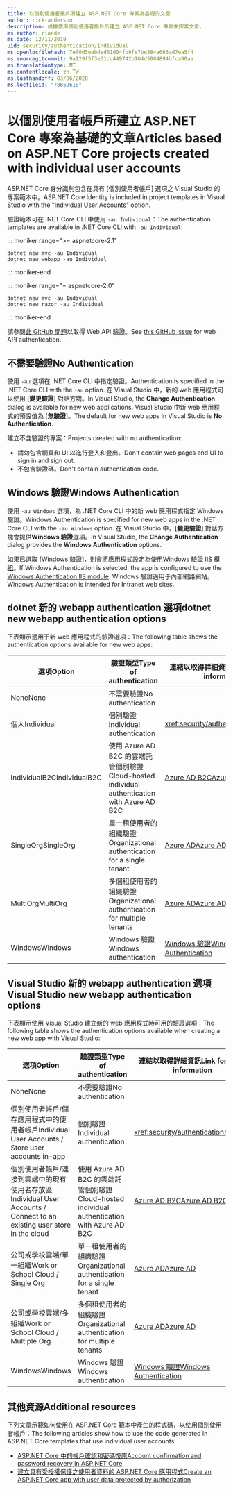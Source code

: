 ```yaml
---
title: 以個別使用者帳戶所建立 ASP.NET Core 專案為基礎的文章
author: rick-anderson
description: 根據使用個別使用者帳戶所建立 ASP.NET Core 專案來探索文章。
ms.author: riande
ms.date: 12/11/2019
uid: security/authentication/individual
ms.openlocfilehash: 7ef0d5eabded61d04fb9fe7be384a663ad7ea5f4
ms.sourcegitcommit: 9a129f5f3e31cc449742b164d5004894bfca90aa
ms.translationtype: MT
ms.contentlocale: zh-TW
ms.lasthandoff: 03/06/2020
ms.locfileid: "78659618"
---
```

# <a name="articles-based-on-aspnet-core-projects-created-with-individual-user-accounts"></a><span data-ttu-id="dcad0-103">以個別使用者帳戶所建立 ASP.NET Core 專案為基礎的文章</span><span class="sxs-lookup"><span data-stu-id="dcad0-103">Articles based on ASP.NET Core projects created with individual user accounts</span></span>

<span data-ttu-id="dcad0-104">ASP.NET Core 身分識別包含在具有 [個別使用者帳戶] 選項之 Visual Studio 的專案範本中。</span><span class="sxs-lookup"><span data-stu-id="dcad0-104">ASP.NET Core Identity is included in project templates in Visual Studio with the "Individual User Accounts" option.</span></span>

<span data-ttu-id="dcad0-105">驗證範本可在 .NET Core CLI 中使用 `-au Individual`：</span><span class="sxs-lookup"><span data-stu-id="dcad0-105">The authentication templates are available in .NET Core CLI with `-au Individual`:</span></span>

::: moniker range=">= aspnetcore-2.1"

```dotnetcli
dotnet new mvc -au Individual
dotnet new webapp -au Individual
```

::: moniker-end

::: moniker range="= aspnetcore-2.0"

```dotnetcli
dotnet new mvc -au Individual
dotnet new razor -au Individual
```

::: moniker-end

<span data-ttu-id="dcad0-106">請參閱[此 GitHub 問題](https://github.com/dotnet/AspNetCore/issues/5833)以取得 Web API 驗證。</span><span class="sxs-lookup"><span data-stu-id="dcad0-106">See [this GitHub issue](https://github.com/dotnet/AspNetCore/issues/5833) for web API authentication.</span></span>

<a name="no"></a>

## <a name="no-authentication"></a><span data-ttu-id="dcad0-107">不需要驗證</span><span class="sxs-lookup"><span data-stu-id="dcad0-107">No Authentication</span></span>

<span data-ttu-id="dcad0-108">使用 `-au` 選項在 .NET Core CLI 中指定驗證。</span><span class="sxs-lookup"><span data-stu-id="dcad0-108">Authentication is specified in the .NET Core CLI with the `-au` option.</span></span> <span data-ttu-id="dcad0-109">在 Visual Studio 中，新的 web 應用程式可以使用 [**變更驗證**] 對話方塊。</span><span class="sxs-lookup"><span data-stu-id="dcad0-109">In Visual Studio, the **Change Authentication** dialog is available for new web applications.</span></span> <span data-ttu-id="dcad0-110">Visual Studio 中新 web 應用程式的預設值為 [**無驗證**]。</span><span class="sxs-lookup"><span data-stu-id="dcad0-110">The default for new web apps in Visual Studio is **No Authentication**.</span></span>

<span data-ttu-id="dcad0-111">建立不含驗證的專案：</span><span class="sxs-lookup"><span data-stu-id="dcad0-111">Projects created with no authentication:</span></span>

* <span data-ttu-id="dcad0-112">請勿包含網頁和 UI 以進行登入和登出。</span><span class="sxs-lookup"><span data-stu-id="dcad0-112">Don't contain web pages and UI to sign in and sign out.</span></span>
* <span data-ttu-id="dcad0-113">不包含驗證碼。</span><span class="sxs-lookup"><span data-stu-id="dcad0-113">Don't contain authentication code.</span></span>

<a name="win"></a>

## <a name="windows-authentication"></a><span data-ttu-id="dcad0-114">Windows 驗證</span><span class="sxs-lookup"><span data-stu-id="dcad0-114">Windows Authentication</span></span>

<span data-ttu-id="dcad0-115">使用 `-au Windows` 選項，為 .NET Core CLI 中的新 web 應用程式指定 Windows 驗證。</span><span class="sxs-lookup"><span data-stu-id="dcad0-115">Windows Authentication is specified for new web apps in the .NET Core CLI with the `-au Windows` option.</span></span> <span data-ttu-id="dcad0-116">在 Visual Studio 中，[**變更驗證**] 對話方塊會提供**Windows 驗證**選項。</span><span class="sxs-lookup"><span data-stu-id="dcad0-116">In Visual Studio, the **Change Authentication** dialog provides the **Windows Authentication** options.</span></span>

<span data-ttu-id="dcad0-117">如果已選取 [Windows 驗證]，則會將應用程式設定為使用[Windows 驗證 IIS 模組](xref:host-and-deploy/iis/modules)。</span><span class="sxs-lookup"><span data-stu-id="dcad0-117">If Windows Authentication is selected, the app is configured to use the [Windows Authentication IIS module](xref:host-and-deploy/iis/modules).</span></span> <span data-ttu-id="dcad0-118">Windows 驗證適用于內部網路網站。</span><span class="sxs-lookup"><span data-stu-id="dcad0-118">Windows Authentication is intended for Intranet web sites.</span></span>

## <a name="dotnet-new-webapp-authentication-options"></a><span data-ttu-id="dcad0-119">dotnet 新的 webapp authentication 選項</span><span class="sxs-lookup"><span data-stu-id="dcad0-119">dotnet new webapp authentication options</span></span>

<span data-ttu-id="dcad0-120">下表顯示適用于新 web 應用程式的驗證選項：</span><span class="sxs-lookup"><span data-stu-id="dcad0-120">The following table shows the authentication options available for new web apps:</span></span>

| <span data-ttu-id="dcad0-121">選項</span><span class="sxs-lookup"><span data-stu-id="dcad0-121">Option</span></span> | <span data-ttu-id="dcad0-122">驗證類型</span><span class="sxs-lookup"><span data-stu-id="dcad0-122">Type of authentication</span></span> | <span data-ttu-id="dcad0-123">連結以取得詳細資訊</span><span class="sxs-lookup"><span data-stu-id="dcad0-123">Link for more information</span></span> |
 | ----------------- | ------------ | ---------- |
| <span data-ttu-id="dcad0-124">None</span><span class="sxs-lookup"><span data-stu-id="dcad0-124">None</span></span>            |  <span data-ttu-id="dcad0-125">不需要驗證</span><span class="sxs-lookup"><span data-stu-id="dcad0-125">No authentication</span></span> | | 
| <span data-ttu-id="dcad0-126">個人</span><span class="sxs-lookup"><span data-stu-id="dcad0-126">Individual</span></span>      |  <span data-ttu-id="dcad0-127">個別驗證</span><span class="sxs-lookup"><span data-stu-id="dcad0-127">Individual authentication</span></span> | <xref:security/authentication/identity>
| <span data-ttu-id="dcad0-128">IndividualB2C</span><span class="sxs-lookup"><span data-stu-id="dcad0-128">IndividualB2C</span></span>   |  <span data-ttu-id="dcad0-129">使用 Azure AD B2C 的雲端託管個別驗證</span><span class="sxs-lookup"><span data-stu-id="dcad0-129">Cloud-hosted individual authentication with Azure AD B2C</span></span> | [<span data-ttu-id="dcad0-130">Azure AD B2C</span><span class="sxs-lookup"><span data-stu-id="dcad0-130">Azure AD B2C</span></span>](/azure/active-directory-b2c/) |
| <span data-ttu-id="dcad0-131">SingleOrg</span><span class="sxs-lookup"><span data-stu-id="dcad0-131">SingleOrg</span></span>       |  <span data-ttu-id="dcad0-132">單一租使用者的組織驗證</span><span class="sxs-lookup"><span data-stu-id="dcad0-132">Organizational authentication for a single tenant</span></span> | [<span data-ttu-id="dcad0-133">Azure AD</span><span class="sxs-lookup"><span data-stu-id="dcad0-133">Azure AD</span></span>](/azure/active-directory/develop/quickstart-v2-aspnet-core-webapp) |
| <span data-ttu-id="dcad0-134">MultiOrg</span><span class="sxs-lookup"><span data-stu-id="dcad0-134">MultiOrg</span></span>        |  <span data-ttu-id="dcad0-135">多個租使用者的組織驗證</span><span class="sxs-lookup"><span data-stu-id="dcad0-135">Organizational authentication for multiple tenants</span></span> | [<span data-ttu-id="dcad0-136">Azure AD</span><span class="sxs-lookup"><span data-stu-id="dcad0-136">Azure AD</span></span>](/azure/active-directory/develop/quickstart-v2-aspnet-core-webapp) |
| <span data-ttu-id="dcad0-137">Windows</span><span class="sxs-lookup"><span data-stu-id="dcad0-137">Windows</span></span>         |  <span data-ttu-id="dcad0-138">Windows 驗證</span><span class="sxs-lookup"><span data-stu-id="dcad0-138">Windows authentication</span></span> | [<span data-ttu-id="dcad0-139">Windows 驗證</span><span class="sxs-lookup"><span data-stu-id="dcad0-139">Windows Authentication</span></span>](xref:security/authentication/windowsauth)

## <a name="visual-studio-new-webapp-authentication-options"></a><span data-ttu-id="dcad0-140">Visual Studio 新的 webapp authentication 選項</span><span class="sxs-lookup"><span data-stu-id="dcad0-140">Visual Studio new webapp authentication options</span></span>

<span data-ttu-id="dcad0-141">下表顯示使用 Visual Studio 建立新的 web 應用程式時可用的驗證選項：</span><span class="sxs-lookup"><span data-stu-id="dcad0-141">The following table shows the authentication options available when creating a new web app with Visual Studio:</span></span>

| <span data-ttu-id="dcad0-142">選項</span><span class="sxs-lookup"><span data-stu-id="dcad0-142">Option</span></span> | <span data-ttu-id="dcad0-143">驗證類型</span><span class="sxs-lookup"><span data-stu-id="dcad0-143">Type of authentication</span></span> | <span data-ttu-id="dcad0-144">連結以取得詳細資訊</span><span class="sxs-lookup"><span data-stu-id="dcad0-144">Link for more information</span></span> |
 | ----------------- | ------------ | ---------- |
| <span data-ttu-id="dcad0-145">None</span><span class="sxs-lookup"><span data-stu-id="dcad0-145">None</span></span>            |  <span data-ttu-id="dcad0-146">不需要驗證</span><span class="sxs-lookup"><span data-stu-id="dcad0-146">No authentication</span></span> | | 
| <span data-ttu-id="dcad0-147">個別使用者帳戶/儲存應用程式中的使用者帳戶</span><span class="sxs-lookup"><span data-stu-id="dcad0-147">Individual User Accounts / Store user accounts in-app</span></span> |  <span data-ttu-id="dcad0-148">個別驗證</span><span class="sxs-lookup"><span data-stu-id="dcad0-148">Individual authentication</span></span> | <xref:security/authentication/identity> |
| <span data-ttu-id="dcad0-149">個別使用者帳戶/連接到雲端中的現有使用者存放區</span><span class="sxs-lookup"><span data-stu-id="dcad0-149">Individual User Accounts / Connect to an existing user store in the cloud</span></span> |  <span data-ttu-id="dcad0-150">使用 Azure AD B2C 的雲端託管個別驗證</span><span class="sxs-lookup"><span data-stu-id="dcad0-150">Cloud-hosted individual authentication with Azure AD B2C</span></span> | [<span data-ttu-id="dcad0-151">Azure AD B2C</span><span class="sxs-lookup"><span data-stu-id="dcad0-151">Azure AD B2C</span></span>](/azure/active-directory-b2c/) |
| <span data-ttu-id="dcad0-152">公司或學校雲端/單一組織</span><span class="sxs-lookup"><span data-stu-id="dcad0-152">Work or School Cloud / Single Org</span></span>  |  <span data-ttu-id="dcad0-153">單一租使用者的組織驗證</span><span class="sxs-lookup"><span data-stu-id="dcad0-153">Organizational authentication for a single tenant</span></span> | [<span data-ttu-id="dcad0-154">Azure AD</span><span class="sxs-lookup"><span data-stu-id="dcad0-154">Azure AD</span></span>](/azure/active-directory/develop/quickstart-v2-aspnet-core-webapp) |
| <span data-ttu-id="dcad0-155">公司或學校雲端/多組織</span><span class="sxs-lookup"><span data-stu-id="dcad0-155">Work or School Cloud / Multiple Org</span></span> |  <span data-ttu-id="dcad0-156">多個租使用者的組織驗證</span><span class="sxs-lookup"><span data-stu-id="dcad0-156">Organizational authentication for multiple tenants</span></span> | [<span data-ttu-id="dcad0-157">Azure AD</span><span class="sxs-lookup"><span data-stu-id="dcad0-157">Azure AD</span></span>](/azure/active-directory/develop/quickstart-v2-aspnet-core-webapp) |
| <span data-ttu-id="dcad0-158">Windows</span><span class="sxs-lookup"><span data-stu-id="dcad0-158">Windows</span></span>         |  <span data-ttu-id="dcad0-159">Windows 驗證</span><span class="sxs-lookup"><span data-stu-id="dcad0-159">Windows authentication</span></span> | [<span data-ttu-id="dcad0-160">Windows 驗證</span><span class="sxs-lookup"><span data-stu-id="dcad0-160">Windows Authentication</span></span>](xref:security/authentication/windowsauth)

## <a name="additional-resources"></a><span data-ttu-id="dcad0-161">其他資源</span><span class="sxs-lookup"><span data-stu-id="dcad0-161">Additional resources</span></span>

<span data-ttu-id="dcad0-162">下列文章示範如何使用在 ASP.NET Core 範本中產生的程式碼，以使用個別使用者帳戶：</span><span class="sxs-lookup"><span data-stu-id="dcad0-162">The following articles show how to use the code generated in ASP.NET Core templates that use individual user accounts:</span></span>

* [<span data-ttu-id="dcad0-163">ASP.NET Core 中的帳戶確認和密碼復原</span><span class="sxs-lookup"><span data-stu-id="dcad0-163">Account confirmation and password recovery in ASP.NET Core</span></span>](xref:security/authentication/accconfirm)
* [<span data-ttu-id="dcad0-164">建立具有受授權保護之使用者資料的 ASP.NET Core 應用程式</span><span class="sxs-lookup"><span data-stu-id="dcad0-164">Create an ASP.NET Core app with user data protected by authorization</span></span>](xref:security/authorization/secure-data)
